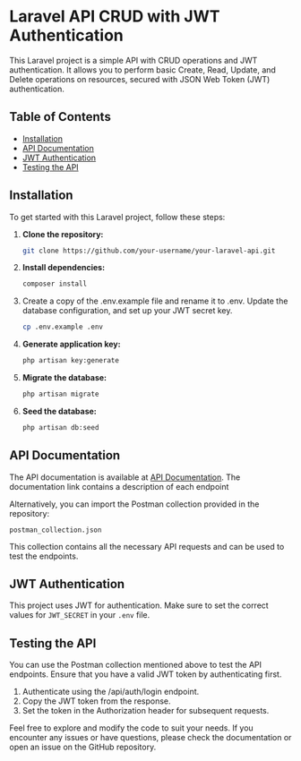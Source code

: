 # Laravel API CRUD with JWT Authentication

This Laravel project is a simple API with CRUD operations and JWT authentication. It allows you to perform basic Create, Read, Update, and Delete operations on resources, secured with JSON Web Token (JWT) authentication.

## Table of Contents

- [Installation](#installation)
- [API Documentation](#api-documentation)
- [JWT Authentication](#jwt-authentication)
- [Testing the API](#testing-the-api)

## Installation

To get started with this Laravel project, follow these steps:

1. **Clone the repository:**

   ```bash
   git clone https://github.com/your-username/your-laravel-api.git

2. **Install dependencies:**

   ```bash
   composer install

3. Create a copy of the .env.example file and rename it to .env. Update the database configuration, and set up your JWT secret key.

   ```bash
   cp .env.example .env

4. **Generate application key:**

   ```bash
   php artisan key:generate


5. **Migrate the database:**

   ```bash
   php artisan migrate

6. **Seed the database:**

   ```bash
   php artisan db:seed


## API Documentation

The API documentation is available at [API Documentation](https://documenter.getpostman.com/view/32688996/2s9YywdeYw).
The documentation link contains a description of each endpoint

Alternatively, you can import the Postman collection provided in the repository:

`postman_collection.json`

This collection contains all the necessary API requests and can be used to test the endpoints.

## JWT Authentication

This project uses JWT for authentication. Make sure to set the correct values for `JWT_SECRET` in your `.env` file.


## Testing the API

You can use the Postman collection mentioned above to test the API endpoints. Ensure that you have a valid JWT token by authenticating first.

1. Authenticate using the /api/auth/login endpoint.
2. Copy the JWT token from the response.
3. Set the token in the Authorization header for subsequent requests.

Feel free to explore and modify the code to suit your needs. If you encounter any issues or have questions, please check the documentation or open an issue on the GitHub repository.

